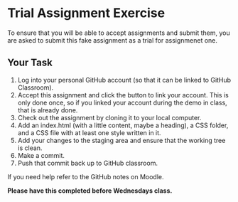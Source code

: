 # Trial Assignment Exercise

To ensure that you will be able to accept assignments and submit them, you are asked to submit this fake assignment as a trial for assignmenet one.

## Your Task
1. Log into your personal GitHub account (so that it can be linked to GitHub Classroom).
2. Accept this assignment and click the button to link your account. This is only done once, so if you linked your account during the demo in class, that is already done.
3. Check out the assignment by cloning it to your local computer.
4. Add an index.html (with a little content, maybe a heading), a CSS folder, and a CSS file with at least one style written in it.
5. Add your changes to the staging area and ensure that the working tree is clean.
6. Make a commit.
7. Push that commit back up to GitHub classroom.

If you need help refer to the GitHub notes on Moodle. 

**Please have this completed before Wednesdays class.**
